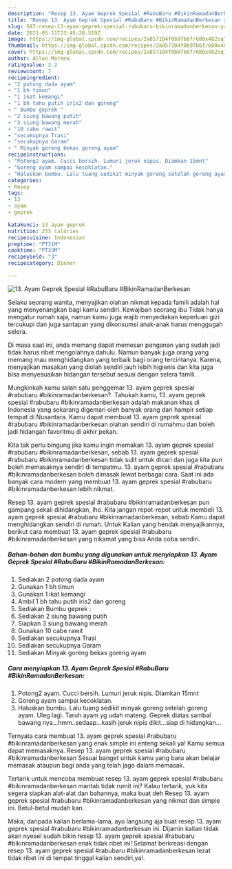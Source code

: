 ```yaml
---
description: "Resep 13. Ayam Geprek Spesial #RabuBaru #BikinRamadanBerkesan yang lezat dan Mudah Dibuat"
title: "Resep 13. Ayam Geprek Spesial #RabuBaru #BikinRamadanBerkesan yang lezat dan Mudah Dibuat"
slug: 587-resep-13-ayam-geprek-spesial-rabubaru-bikinramadanberkesan-yang-lezat-dan-mudah-dibuat
date: 2021-05-11T23:45:28.519Z
image: https://img-global.cpcdn.com/recipes/2a857104f0b97b6f/680x482cq70/13-ayam-geprek-spesial-rabubaru-bikinramadanberkesan-foto-resep-utama.jpg
thumbnail: https://img-global.cpcdn.com/recipes/2a857104f0b97b6f/680x482cq70/13-ayam-geprek-spesial-rabubaru-bikinramadanberkesan-foto-resep-utama.jpg
cover: https://img-global.cpcdn.com/recipes/2a857104f0b97b6f/680x482cq70/13-ayam-geprek-spesial-rabubaru-bikinramadanberkesan-foto-resep-utama.jpg
author: Allen Moreno
ratingvalue: 3.2
reviewcount: 7
recipeingredient:
- "2 potong dada ayam"
- "1 bh timun"
- "1 ikat kemangi"
- "1 bh tahu putih iris2 dan goreng"
- " Bumbu geprek "
- "2 siung bawang putih"
- "3 siung bawang merah"
- "10 cabe rawit"
- "secukupnya Trasi"
- "secukupnya Garam"
- " Minyak goreng bekas goreng ayam"
recipeinstructions:
- "Potong2 ayam. Cucci bersih. Lumuri jeruk nipis. Diamkan 15mnt"
- "Goreng ayam sampai kecoklatan."
- "Haluskan bumbu. Lalu tuang sedikit minyak goreng setelah goreng ayam. Uleg lagi. Taruh ayam yg udah mateng. Geprek diatas sambal bawang nya...hmm..sedaap...kasih jeruk nipis dikit...siap di hidangkan..."
categories:
- Resep
tags:
- 13
- ayam
- geprek

katakunci: 13 ayam geprek 
nutrition: 253 calories
recipecuisine: Indonesian
preptime: "PT31M"
cooktime: "PT33M"
recipeyield: "3"
recipecategory: Dinner

---
```



![13. Ayam Geprek Spesial #RabuBaru #BikinRamadanBerkesan](https://img-global.cpcdn.com/recipes/2a857104f0b97b6f/680x482cq70/13-ayam-geprek-spesial-rabubaru-bikinramadanberkesan-foto-resep-utama.jpg)

Selaku seorang wanita, menyajikan olahan nikmat kepada famili adalah hal yang menyenangkan bagi kamu sendiri. Kewajiban seorang ibu Tidak hanya mengatur rumah saja, namun kamu juga wajib menyediakan keperluan gizi tercukupi dan juga santapan yang dikonsumsi anak-anak harus menggugah selera.

Di masa  saat ini, anda memang dapat memesan panganan yang sudah jadi tidak harus ribet mengolahnya dahulu. Namun banyak juga orang yang memang mau menghidangkan yang terbaik bagi orang tercintanya. Karena, menyajikan masakan yang diolah sendiri jauh lebih higienis dan kita juga bisa menyesuaikan hidangan tersebut sesuai dengan selera famili. 



Mungkinkah kamu salah satu penggemar 13. ayam geprek spesial #rabubaru #bikinramadanberkesan?. Tahukah kamu, 13. ayam geprek spesial #rabubaru #bikinramadanberkesan adalah makanan khas di Indonesia yang sekarang digemari oleh banyak orang dari hampir setiap tempat di Nusantara. Kamu dapat membuat 13. ayam geprek spesial #rabubaru #bikinramadanberkesan olahan sendiri di rumahmu dan boleh jadi hidangan favoritmu di akhir pekan.

Kita tak perlu bingung jika kamu ingin memakan 13. ayam geprek spesial #rabubaru #bikinramadanberkesan, sebab 13. ayam geprek spesial #rabubaru #bikinramadanberkesan tidak sulit untuk dicari dan juga kita pun boleh memasaknya sendiri di tempatmu. 13. ayam geprek spesial #rabubaru #bikinramadanberkesan boleh dimasak lewat berbagai cara. Saat ini ada banyak cara modern yang membuat 13. ayam geprek spesial #rabubaru #bikinramadanberkesan lebih nikmat.

Resep 13. ayam geprek spesial #rabubaru #bikinramadanberkesan pun gampang sekali dihidangkan, lho. Kita jangan repot-repot untuk membeli 13. ayam geprek spesial #rabubaru #bikinramadanberkesan, sebab Kamu dapat menghidangkan sendiri di rumah. Untuk Kalian yang hendak menyajikannya, berikut cara membuat 13. ayam geprek spesial #rabubaru #bikinramadanberkesan yang nikamat yang bisa Anda coba sendiri.

<!--inarticleads1-->

##### Bahan-bahan dan bumbu yang digunakan untuk menyiapkan 13. Ayam Geprek Spesial #RabuBaru #BikinRamadanBerkesan:

1. Sediakan 2 potong dada ayam
1. Gunakan 1 bh timun
1. Gunakan 1 ikat kemangi
1. Ambil 1 bh tahu putih iris2 dan goreng
1. Sediakan  Bumbu geprek :
1. Sediakan 2 siung bawang putih
1. Siapkan 3 siung bawang merah
1. Gunakan 10 cabe rawit
1. Sediakan secukupnya Trasi
1. Sediakan secukupnya Garam
1. Sediakan  Minyak goreng bekas goreng ayam




<!--inarticleads2-->

##### Cara menyiapkan 13. Ayam Geprek Spesial #RabuBaru #BikinRamadanBerkesan:

1. Potong2 ayam. Cucci bersih. Lumuri jeruk nipis. Diamkan 15mnt
1. Goreng ayam sampai kecoklatan.
1. Haluskan bumbu. Lalu tuang sedikit minyak goreng setelah goreng ayam. Uleg lagi. Taruh ayam yg udah mateng. Geprek diatas sambal bawang nya...hmm..sedaap...kasih jeruk nipis dikit...siap di hidangkan...




Ternyata cara membuat 13. ayam geprek spesial #rabubaru #bikinramadanberkesan yang enak simple ini enteng sekali ya! Kamu semua dapat memasaknya. Resep 13. ayam geprek spesial #rabubaru #bikinramadanberkesan Sesuai banget untuk kamu yang baru akan belajar memasak ataupun bagi anda yang telah jago dalam memasak.

Tertarik untuk mencoba membuat resep 13. ayam geprek spesial #rabubaru #bikinramadanberkesan mantab tidak rumit ini? Kalau tertarik, yuk kita segera siapkan alat-alat dan bahannya, maka buat deh Resep 13. ayam geprek spesial #rabubaru #bikinramadanberkesan yang nikmat dan simple ini. Betul-betul mudah kan. 

Maka, daripada kalian berlama-lama, ayo langsung aja buat resep 13. ayam geprek spesial #rabubaru #bikinramadanberkesan ini. Dijamin kalian tiidak akan nyesel sudah bikin resep 13. ayam geprek spesial #rabubaru #bikinramadanberkesan enak tidak ribet ini! Selamat berkreasi dengan resep 13. ayam geprek spesial #rabubaru #bikinramadanberkesan lezat tidak ribet ini di tempat tinggal kalian sendiri,ya!.

